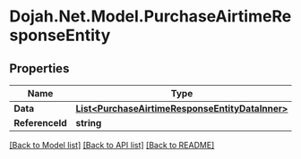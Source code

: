 # Dojah.Net.Model.PurchaseAirtimeResponseEntity

## Properties

Name | Type | Description | Notes
------------ | ------------- | ------------- | -------------
**Data** | [**List&lt;PurchaseAirtimeResponseEntityDataInner&gt;**](PurchaseAirtimeResponseEntityDataInner.md) |  | [optional] 
**ReferenceId** | **string** |  | [optional] 

[[Back to Model list]](../README.md#documentation-for-models) [[Back to API list]](../README.md#documentation-for-api-endpoints) [[Back to README]](../README.md)

